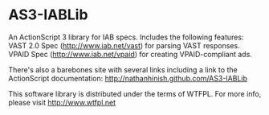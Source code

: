 AS3-IABLib
==========

An ActionScript 3 library for IAB specs. Includes the following features: VAST 2.0 Spec (http://www.iab.net/vast) for parsing VAST responses. VPAID Spec (http://www.iab.net/vpaid) for creating VPAID-compliant ads.

There's also a barebones site with several links including a link to the ActionScript documentation: http://nathanhinish.github.com/AS3-IABLib

This software library is distributed under the terms of WTFPL. For more info, please visit http://www.wtfpl.net
